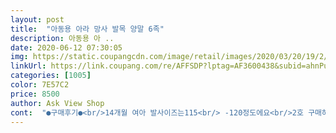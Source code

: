 ```yaml
---
layout: post 
title:  "아동용 아라 망사 발목 양말 6족" 
description: 아동용 아 ..
date: 2020-06-12 07:30:05 
img: https://static.coupangcdn.com/image/retail/images/2020/03/20/19/2/e42a9d1e-b4a0-4c88-9f58-228f7ebde4d0.jpg 
linkUrl: https://link.coupang.com/re/AFFSDP?lptag=AF3600438&subid=ahnPublicAsk&pageKey=1417730278&itemId=2455057520&vendorItemId=70448622410&traceid=V0-113-775595c8349fb07f 
categories: [1005] 
color: 7E57C2 
price: 8500 
author: Ask View Shop 
cont:  "●구매후기●<br/>14개월 여아 발사이즈는115<br/> -120정도에요<br/>2호 구매하니 잘 맞네요<br/>2호와 4호 사이즈 비교해봤어요 운동화 130 신는 아기 2호, 운동화 170 신는 아이 4호 딱 적당히 예쁘게 맞아요^^<br/>35개월 여아구요<br/>Made in korea라 품질 좋구요<br/>국내생산에 질이 너무 좋네요2호, 4호 두가지 샀어요여름양말이라 품질 기대 안했는데 쫀쫀하고 색감도 예뻐요 너무 덧신처럼 너무 짧지도, 발목 많이 올라오는 양말도 아니라 여름에 딱!!!좋네요♡<br/>기계세탁후 건조기 돌렸는데도<br/>깔끔하네요<br/>나름 안심되구요<br/>너무 사랑스러워요!<br/>다 다른 색으로 와서 좋았구요<br/>로켓배송이라 배송도 금방이구<br/>무엇보다 여름 양말이라 재질이나 미끄럼방지가 중요했는데<br/>미끄럼방지가 되어있어<br/>미끄럼방지도 잘 되어있고 색상도 파스텔톤으로<br/>발도 작은편이라 잘벗겨지진않을까 걱정했는데<br/>사이즈 많이 줄지 않고 괜츈했어요<br/>사진 찰칵 남겼어요^^<br/>색감은 2호가 약간 더 진해서 살짝 더 예뻤어요<br/>여름양말로 좋아요<br/>오히려 발목부분이 너무  쪼이고 답답하지않아서 좋네요^^<br/>울 아가는 우왕이쁘다공<br/>포장상태도 개별이고<br/>혼합색상이라 혹시나 색상이 중복되서 올까 걱정했는데<br/>14개월 여아 발사이즈는115<br/> -120정도에요<br/>2호 구매하니 잘 맞네요<br/>2호와 4호 사이즈 비교해봤어요 운동화 130 신는 아기 2호, 운동화 170 신는 아이 4호 딱 적당히 예쁘게 맞아요^^<br/>35개월 여아구요<br/>Made in korea라 품질 좋구요<br/>국내생산에 질이 너무 좋네요2호, 4호 두가지 샀어요여름양말이라 품질 기대 안했는데 쫀쫀하고 색감도 예뻐요 너무 덧신처럼 너무 짧지도, 발목 많이 올라오는 양말도 아니라 여름에 딱!!!좋네요♡<br/>기계세탁후 건조기 돌렸는데도<br/>깔끔하네요<br/>나름 안심되구요<br/>너무 사랑스러워요!<br/>다 다른 색으로 와서 좋았구요<br/>로켓배송이라 배송도 금방이구<br/>무엇보다 여름 양말이라 재질이나 미끄럼방지가 중요했는데<br/>미끄럼방지가 되어있어<br/>미끄럼방지도 잘 되어있고 색상도 파스텔톤으로<br/>발도 작은편이라 잘벗겨지진않을까 걱정했는데<br/>사이즈 많이 줄지 않고 괜츈했어요<br/>사진 찰칵 남겼어요^^<br/>색감은 2호가 약간 더 진해서 살짝 더 예뻤어요<br/>여름양말로 좋아요<br/>오히려 발목부분이 너무  쪼이고 답답하지않아서 좋네요^^<br/>울 아가는 우왕이쁘다공<br/>포장상태도 개별이고<br/>혼합색상이라 혹시나 색상이 중복되서 올까 걱정했는데<br/>" 
---
```

